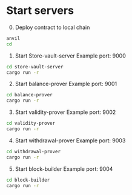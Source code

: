 # Start servers

0. Deploy contract to local chain
```bash
anvil  
cd 
```

1. Start Store-vault-server
Example port: 9000

```bash
cd store-vault-server
cargo run -r
```

2. Start balance-prover
Example port: 9001
```bash
cd balance-prover
cargo run -r
```

3. Start validity-prover
Example port: 9002
```bash
cd validity-prover
cargo run -r
```

4. Start withdrawal-prover
Example port: 9003
```bash
cd withdrawal-prover
cargo run -r
```

5. Start block-builder
Example port: 9004
```bash
cd block-builder
cargo run -r
```
